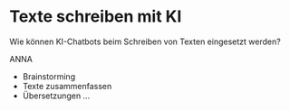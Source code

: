 # Texte schreiben mit KI

Wie können KI-Chatbots beim Schreiben von Texten eingesetzt werden?

ANNA

- Brainstorming
- Texte zusammenfassen
- Übersetzungen
...